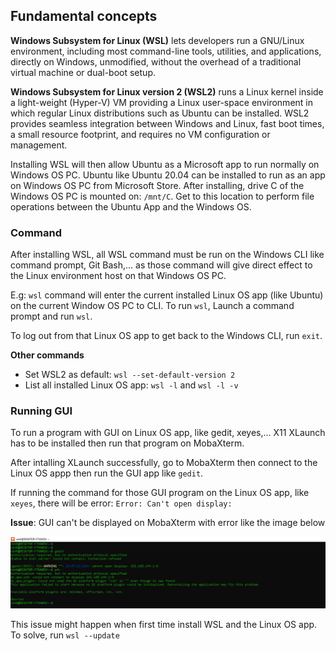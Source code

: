 ## Fundamental concepts

**Windows Subsystem for Linux (WSL)** lets developers run a GNU/Linux environment, including most command-line tools, utilities, and applications, directly on Windows, unmodified, without the overhead of a traditional virtual machine or dual-boot setup.

**Windows Subsystem for Linux version 2 (WSL2)** runs a Linux kernel inside a light-weight (Hyper-V) VM providing a Linux user-space environment in which regular Linux distributions such as Ubuntu can be installed. WSL2 provides seamless integration between Windows and Linux, fast boot times, a small resource footprint, and requires no VM configuration or management.

Installing WSL will then allow Ubuntu as a Microsoft app to run normally on Windows OS PC. Ubuntu like Ubuntu 20.04 can be installed to run as an app on Windows OS PC from Microsoft Store. After installing, drive C of the Windows OS PC is mounted on: ``/mnt/C``. Get to this location to perform file operations between the Ubuntu App and the Windows OS.

### Command

After installing WSL, all WSL command must be run on the Windows CLI like command prompt, Git Bash,... as those command will give direct effect to the Linux environment host on that Windows OS PC.

E.g:  ``wsl`` command will enter the current installed Linux OS app (like Ubuntu) on the current Window OS PC to CLI. To run ``wsl``, Launch a command prompt and run ``wsl``.

To log out from that Linux OS app to get back to the Windows CLI, run ``exit``.

**Other commands**

* Set WSL2 as default: ``wsl --set-default-version 2``
* List all installed Linux OS app: ``wsl -l`` and ``wsl -l -v``

### Running GUI

To run a program with GUI on Linux OS app, like gedit, xeyes,... X11 XLaunch has to be installed then run that program on MobaXterm.

After intalling XLaunch successfully, go to MobaXterm then connect to the Linux OS appp then run the GUI app like ``gedit``.

If running the command for those GUI program on the Linux OS app, like ``xeyes``, there will be error: ``Error: Can't open display:``

**Issue**: GUI can't be displayed on MobaXterm with error like the image below

![](../../Environment/Images/wsl_fail_to_run_gui.PNG)

This issue might happen when first time install WSL and the Linux OS app. To solve, run ``wsl --update``
